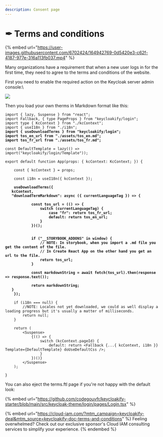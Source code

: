 ```yaml
---
description: Consent page
---
```


# ✒ Terms and conditions

{% embed url="https://user-images.githubusercontent.com/6702424/164942769-0d5420e3-c62f-4187-977e-316a113fb037.mp4" %}

Many organizations have a requirement that when a new user logs in for the first time, they need to agree to the terms and conditions of the website. &#x20;

First you need to enable the required action on the Keycloak server admin console:\


![](https://user-images.githubusercontent.com/6702424/114280501-dad2e600-9a39-11eb-9c39-a225572dd38a.png)

Then you load your own therms in Markdown format like this: &#x20;

<pre class="language-tsx" data-title="KcApp.tsx"><code class="lang-tsx">import { lazy, Suspense } from "react";
import Fallback, { type PageProps } from "keycloakify/login";
import type { KcContext } from "./kcContext";
import { useI18n } from "./i18n";
<strong>import { useDownloadTerms } from "keycloakify/login";
</strong><strong>import tos_en_url from "./assets/tos_en.md";
</strong><strong>import tos_fr_url from "./assets/tos_fr.md";
</strong>
const DefaultTemplate = lazy(() => import("keycloakify/login/Template"));

export default function App(props: { kcContext: KcContext; }) {

    const { kcContext } = props;

    const i18n = useI18n({ kcContext });
    
<strong>    useDownloadTerms({
</strong><strong>	kcContext,
</strong><strong>	"downloadTermMarkdown": async ({ currentLanguageTag }) => {
</strong><strong>
</strong><strong>            const tos_url = (() => {
</strong><strong>                switch (currentLanguageTag) {
</strong><strong>                    case "fr": return tos_fr_url;
</strong><strong>                    default: return tos_en_url;
</strong><strong>                }
</strong><strong>            })();
</strong><strong>
</strong><strong>
</strong><strong>            if ("__STORYBOOK_ADDONS" in window) {
</strong><strong>                // NOTE: In storybook, when you import a .md file you get the content of the file.
</strong><strong>                // In Create React App on the other hand you get an url to the file.
</strong><strong>                return tos_url;
</strong><strong>            }
</strong><strong>
</strong><strong>            const markdownString = await fetch(tos_url).then(response => response.text());
</strong><strong>
</strong><strong>            return markdownString;
</strong><strong>	}
</strong><strong>    });
</strong>
    if (i18n === null) {
        //NOTE: Locales not yet downloaded, we could as well display a loading progress but it's usually a matter of milliseconds.
        return null;
    }

    return (
        &#x3C;Suspense>
            {(() => {
                switch (kcContext.pageId) {
                    default: return &#x3C;Fallback {...{ kcContext, i18n }} Template={DefaultTemplate} doUseDefaultCss />;      
                }
            })()}
        &#x3C;/Suspense>
    );

}
</code></pre>

You can also eject the terms.ftl page if you're not happy with the default look: &#x20;

{% embed url="https://github.com/codegouvfr/keycloakify-starter/blob/main/src/keycloak-theme/login/pages/Login.tsx" %}

{% embed url="https://cloud-iam.com/?mtm_campaign=keycloakify-deal&mtm_source=keycloakify-doc-terms-and-conditions" %}
Feeling overwhelmed? Check out our exclusive sponsor's Cloud IAM consulting services to simplify your experience.
{% endembed %}
